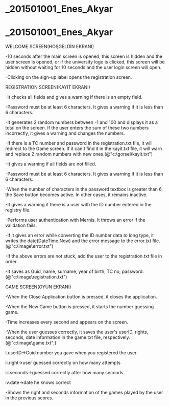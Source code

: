 # _201501001_Enes_Akyar
# _201501001_Enes_Akyar

WELCOME SCREEN(HOŞGELDİN EKRANI)

-10 seconds after the main screen is opened, this screen is hidden and the user screen is opened, or if the university logo is clicked, this screen will be hidden without waiting for 10 seconds and the user login screen will open.

-Clicking on the sign-up label opens the registration screen.

REGISTRATION SCREEN(KAYIT EKRANI)

-It checks all fields and gives a warning if there is an empty field.

-Password must be at least 6 characters. It gives a warning if it is less than 6 characters.

-It generates 2 random numbers between -1 and 100 and displays it as a total on the screen. If the user enters the sum of these two numbers incorrectly, it gives a warning and changes the numbers.

-If there is a TC number and password in the registration.txt file, it will redirect to the Game screen. If it can't find it in the kayit.txt file, it will warn and replace 2 random numbers with new ones.(@"c:\gorsel\kayit.txt")

-It gives a warning if all fields are not filled.

-Password must be at least 6 characters. It gives a warning if it is less than 6 characters.

-When the number of characters in the password textbox is greater than 6, the Save button becomes active. In other cases, it remains inactive.

-It gives a warning if there is a user with the ID number entered in the registry file.

-Performs user authentication with Mernis. It throws an error if the validation fails.

-If it gives an error while converting the ID number data to long type, it writes the date(DateTime.Now) and the error message to the error.txt file. (@"c:\image\error.txt")

-If the above errors are not stuck, add the user to the registration.txt file in order.

-It saves as Guid, name, surname, year of birth, TC no, password.(@"c:\image\registration.txt")

GAME SCREEN(OYUN EKRANI)

-When the Close Application button is pressed, it closes the application.

-When the New Game button is pressed, it starts the number guessing game.

-Time increases every second and appears on the screen.

-When the user guesses correctly, it saves the user's userID, rights, seconds, date information in the game.txt file, respectively.(@"c:\image\game.txt";)

   I.userID->Guid number you gave when you registered the user

   ii.right->user guessed correctly on how many attempts

   iii.seconds->guessed correctly after how many seconds.

   iv.date->date he knows correct

-Shows the right and seconds information of the games played by the user in the previous scores.
